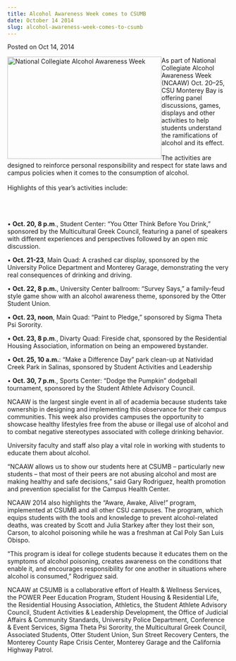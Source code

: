 ```yaml
---
title: Alcohol Awareness Week comes to CSUMB
date: October 14 2014
slug: alcohol-awareness-week-comes-to-csumb
---
```





<span class="date">Posted on Oct 14, 2014    </span>
<p><img alt="National Collegiate Alcohol Awareness Week" src="http://news.csumb.edu/sites/default/files/65/attachments/news/images/nationalcollegiatealcoholawarenessweek_tips.jpg" style="float:left; width:350px; height:232px">As part of National
Collegiate Alcohol Awareness Week (NCAAW) Oct. 20&#x2013;25, CSU Monterey
Bay is offering panel discussions, games, displays and other
activities to help students understand the ramifications of alcohol
and its effect.<br>
<br>
The activities are designed to reinforce personal responsibility
and respect for state laws and campus policies when it comes to the
consumption of alcohol.<br>
<br>
Highlights of this year&#x2019;s activities include:</br></br></br></br></img></p>
<p>&#x2022; <strong>Oct. 20, 8 p.m</strong>., Student Center: &#x201C;You Otter
Think Before You Drink,&#x201D; sponsored by the Multicultural Greek
Council, featuring a panel of speakers with different experiences
and perspectives followed by an open mic discussion.</p>
<p>&#x2022; <strong>Oct. 21-23</strong>, Main Quad: A crashed car display,
sponsored by the University Police Department and Monterey Garage,
demonstrating the very real consequences of drinking and
driving.</p>
<p>&#x2022; <strong>Oct. 22, 8 p.m.</strong>, University Center ballroom:
&#x201C;Survey Says,&#x201D; a family-feud style game show with an alcohol
awareness theme, sponsored by the Otter Student Union.</p>
<p>&#x2022; <strong>Oct. 23, noon</strong>, Main Quad: &#x201C;Paint to Pledge,&#x201D;
sponsored by Sigma Theta Psi Sorority.</p>
<p>&#x2022; <strong>Oct. 23, 8 p.m</strong>., Divarty Quad: Fireside chat,
sponsored by the Residential Housing Association, information on
being an empowered bystander.</p>
<p>&#x2022; <strong>Oct. 25, 10 a.m.</strong>: &#x201C;Make a Difference Day&#x201D;
park clean-up at Natividad Creek Park in Salinas, sponsored by
Student Activities and Leadership</p>
<p>&#x2022; <strong>Oct. 30, 7 p.m</strong>., Sports Center: &#x201C;Dodge the
Pumpkin&#x201D; dodgeball tournament, sponsored by the Student Athlete
Advisory Council.</p>
<p>NCAAW is the largest single event in all of academia because
students take ownership in designing and implementing this
observance for their campus communities. This week also provides
campuses the opportunity to showcase healthy lifestyles free from
the abuse or illegal use of alcohol and to combat negative
stereotypes associated with college drinking behavior.</p>
<p>University faculty and staff also play a vital role in working
with students to educate them about alcohol.</p>
<p>&#x201C;NCAAW allows us to show our students here at CSUMB &#x2013;
particularly new students &#x2013; that most of their peers are not
abusing alcohol and most are making healthy and safe decisions,&#x201D;
said Gary Rodriguez, health promotion and prevention specialist for
the Campus Health Center.</p>
<p>NCAAW 2014 also highlights the &#x201C;Aware, Awake, Alive!&#x201D; program,
implemented at CSUMB and all other CSU campuses. The program, which
equips students with the tools and knowledge to prevent
alcohol-related deaths, was created by Scott and Julia Starkey
after they lost their son, Carson, to alcohol poisoning while he
was a freshman at Cal Poly San Luis Obispo.</p>
<p>&#x201C;This program is ideal for college students because it educates
them on the symptoms of alcohol poisoning, creates awareness on the
conditions that enable it, and encourages responsibility for one
another in situations where alcohol is consumed,&#x201D; Rodriguez
said.</p>
<p>NCAAW at CSUMB is a collaborative effort of Health &amp;
Wellness Services, the POWER Peer Education Program, Student
Housing &amp; Residential Life, the Residential Housing
Association, Athletics, the Student Athlete Advisory Council,
Student Activities &amp; Leadership Development, the Office of
Judicial Affairs &amp; Community Standards, University Police
Department, Conference &amp; Event Services, Sigma Theta Psi
Sorority, the Multicultural Greek Council, Associated Students,
Otter Student Union, Sun Street Recovery Centers, the Monterey
County Rape Crisis Center, Monterey Garage and the California
Highway Patrol.</p>





